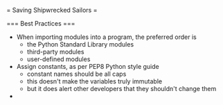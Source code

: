 = Saving Shipwrecked Sailors =


=== Best Practices ===
- When importing modules into a program, the preferred order is
    - the Python Standard Library modules
    - third-party modules
    - user-defined modules
- Assign constants, as per PEP8 Python style guide
    - constant names should be all caps
    - this doesn't make the variables truly immutable
    - but it does alert other developers that they shouldn't change them
- 
